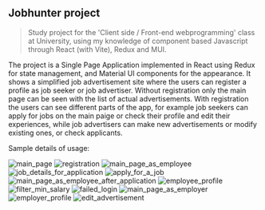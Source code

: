 ## Jobhunter project
> Study project for the 'Client side / Front-end webprogramming' class at University,
> using my knowledge of component based Javascript through React (with Vite), Redux and MUI.

The project is a Single Page Application implemented in React using Redux for state management, and Material UI components for the appearance.
It shows a simplified job advertisement site where the users can register a profile as job seeker or job advertiser.
Without registration only the main page can be seen with the list of actual advertisements.
With registration the users can see different parts of the app, for example job seekers can apply for jobs on the main paige or check their profile and edit their experiences,
while job advertisers can make new advertisements or modify existing ones, or check applicants.

Sample details of usage:

![main_page](https://github.com/user-attachments/assets/be9f7c1e-a5f2-4759-b8cc-4f03a42c38ff)
![registration](https://github.com/user-attachments/assets/d14d9e47-a43a-4c7d-9793-b285003b38bf)
![main_page_as_employee](https://github.com/user-attachments/assets/b881c8a6-2b5c-45e9-8897-dcb70057cfd9)
![job_details_for_application](https://github.com/user-attachments/assets/8dba6a96-766d-471c-9c62-2dfc5cb86f77)
![apply_for_a_job](https://github.com/user-attachments/assets/c0d2e87e-9dbf-46d2-a35f-86cc0d303cd8)
![main_page_as_employee_after_application](https://github.com/user-attachments/assets/41d97844-1144-4fc0-8c3a-345bc6417bf9)
![employee_profile](https://github.com/user-attachments/assets/2a78a772-5967-452c-9122-03504b9c74e2)
![filter_min_salary](https://github.com/user-attachments/assets/2d591c15-cd7e-45cb-9e49-c4db7f2715ea)
![failed_login](https://github.com/user-attachments/assets/ba887394-b619-45fb-9309-c145b839a1ee)
![main_page_as_employer](https://github.com/user-attachments/assets/3ab09540-7532-45b0-9389-add2596dcee7)
![employer_profile](https://github.com/user-attachments/assets/3b8443d3-f0c2-4e30-942e-ec7a93987d05)
![edit_advertisement](https://github.com/user-attachments/assets/1d4a9dd2-e2c9-49ca-a660-492a985085fb)
